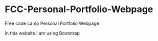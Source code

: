 # FCC-Personal-Portfolio-Webpage
Free code camp Personal Portfolio Webpage

In this website i am using Bootstrap 
